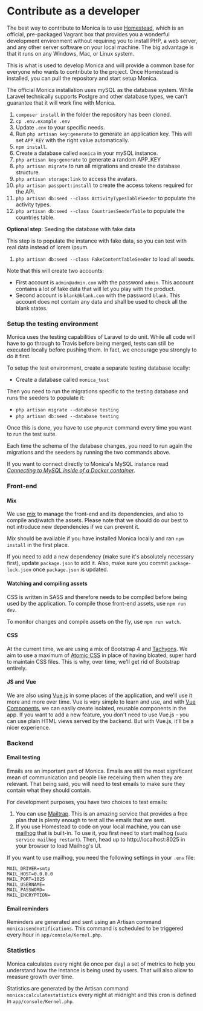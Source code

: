 # Contribute as a developer

The best way to contribute to Monica is to use
[Homestead](https://laravel.com/docs/5.3/homestead), which is an official,
pre-packaged Vagrant box that provides you a wonderful development environment
without requiring you to install PHP, a web server, and any other server
software on your local machine. The big advantage is that it runs on any
Windows, Mac, or Linux system.

This is what is used to develop Monica and will provide a common base for
everyone who wants to contribute to the project. Once Homestead is installed,
you can pull the repository and start setup Monica.

The official Monica installation uses mySQL as the database system. While
Laravel technically supports Postgre and other database types, we can't
guarantee that it will work fine with Monica.

1. `composer install` in the folder the repository has been cloned.
1. `cp .env.example .env`
1. Update `.env` to your specific needs.
1. Run `php artisan key:generate` to generate an application key. This will set `APP_KEY` with the right value automatically.
1. `npm install`.
1. Create a database called `monica` in your mySQL instance.
1. `php artisan key:generate` to generate a random APP_KEY
1. `php artisan migrate` to run all migrations and create the database structure.
1. `php artisan storage:link` to access the avatars.
1. `php artisan passport:install` to create the access tokens required for the API.
1. `php artisan db:seed --class ActivityTypesTableSeeder` to populate the
activity types.
1. `php artisan db:seed --class CountriesSeederTable` to populate the countries
table.

**Optional step**: Seeding the database with fake data

This step is to populate the instance with fake data, so you can test with real
data instead of lorem ipsum.

1. `php artisan db:seed --class FakeContentTableSeeder` to load all seeds.

Note that this will create two accounts:

* First account is `admin@admin.com` with the password `admin`. This account
contains a lot of fake data that will let you play with the product.
* Second account is `blank@blank.com` with the password `blank`. This account
does not contain any data and shall be used to check all the blank states.

### Setup the testing environment

Monica uses the testing capabilities of Laravel to do unit. While all code will
have to go through to Travis before being merged, tests can still be executed
locally before pushing them. In fact, we encourage you strongly to do it first.

To setup the test environment, create a separate testing database locally:

* Create a database called `monica_test`

Then you need to run the migrations specific to the testing database and runs
the seeders to populate it:

* `php artisan migrate --database testing`
* `php artisan db:seed --database testing`

Once this is done, you have to use `phpunit` command every time you want to run
the test suite.

Each time the schema of the database changes, you need to run again the
migrations and the seeders by running the two commands above.

If you want to connect directly to Monica's MySQL instance read [_Connecting to MySQL inside of a Docker container_](./docs/database/connecting.md).

### Front-end

#### Mix

We use [mix](https://laravel.com/docs/5.5/mix) to manage the front-end and its
dependencies, and also to compile and/watch the assets. Please note that we
should do our best to not introduce new dependencies if we can prevent it.

Mix should be available if you have installed Monica locally and ran
`npm install` in the first place.

If you need to add a new dependency (make sure it's absolutely necessary first),
update `package.json` to add it. Also, make sure you commit `package-lock.json`
once `package.json` is updated.

#### Watching and compiling assets

CSS is written in SASS and therefore needs to be compiled before being used by
the application. To compile those front-end assets, use `npm run dev`.

To monitor changes and compile assets on the fly, use `npm run watch`.

#### CSS

At the current time, we are using a mix of Bootstrap 4 and [Tachyons](https://tachyons.io).
We aim to use a maximum of [Atomic CSS](https://adamwathan.me/css-utility-classes-and-separation-of-concerns/)
in place of having bloated, super hard to maintain CSS files. This is why,
over time, we'll get rid of Bootstrap entirely.

#### JS and Vue

We are also using [Vue.js](https://vuejs.org/) in some places of the
application, and we'll use it more and more over time. Vue is very simple to
learn and use, and with [Vue Components](https://vuejs.org/v2/guide/components.html),
we can easily create isolated, reusable components in the app. If you want to
add a new feature, you don't need to use Vue.js - you can use plain HTML views
served by the backend. But with Vue.js, it'll be a nicer experience.

### Backend

#### Email testing

Emails are an important part of Monica. Emails are still the most significant mean
of communication and people like receiving them when they are relevant. That
being said, you will need to test emails to make sure they contain what they
should contain.

For development purposes, you have two choices to test emails:

1. You can use [Mailtrap](https://mailtrap.io/). This is an amazing service that
provides a free plan that is plenty enough to test all the emails that are sent.
1. If you use Homestead to code on your local machine, you can use
[mailhog](https://github.com/mailhog/MailHog) that is built-in. To use it, you
first need to start mailhog (`sudo service mailhog restart`). Then, head up to
http://localhost:8025 in your browser to load Mailhog's UI.

If you want to use mailhog, you need the following settings in your `.env` file:

```
MAIL_DRIVER=smtp
MAIL_HOST=0.0.0.0
MAIL_PORT=1025
MAIL_USERNAME=
MAIL_PASSWORD=
MAIL_ENCRYPTION=
```

#### Email reminders

Reminders are generated and sent using an Artisan command
`monica:sendnotifications`. This command is scheduled to be triggered every hour
in `app/console/Kernel.php`.

### Statistics

Monica calculates every night (ie once per day) a set of metrics to help you
understand how the instance is being used by users. That will also allow to
measure growth over time.

Statistics are generated by the Artisan command `monica:calculatestatistics`
every night at midnight and this cron is defined in `app/console/Kernel.php`.
